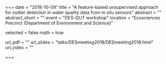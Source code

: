 +++
date = "2018-10-09"
title = "A feature-based unsupervised approach for outlier detection in water quality data from in situ sensors"
abstract = ""
abstract_short = ""
event = "DES-QUT workshop"
location = "Ecosciences Precinct (Department of Environment and Science)"
  
  
selected = false
math = true
  
url_pdf = ""
url_slides = "talks/DESmeeting2018/DESmeeting2018.html"
url_video = ""
  
+++
    
    
    
    